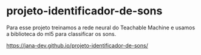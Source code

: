 # projeto-identificador-de-sons
Para esse projeto treinamos a rede neural do Teachable Machine e usamos a biblioteca do ml5 para classificar os sons. 

https://jana-dev.github.io/projeto-identificador-de-sons/
